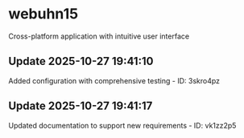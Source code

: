 # webuhn15
Cross-platform application with intuitive user interface

## Update 2025-10-27 19:41:10
Added configuration with comprehensive testing - ID: 3skro4pz


## Update 2025-10-27 19:41:17
Updated documentation to support new requirements - ID: vk1zz2p5

